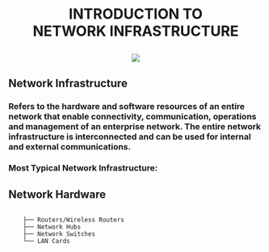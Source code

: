 
<h1><p align="center">
INTRODUCTION TO
<br>
 NETWORK INFRASTRUCTURE

</p></h1>

<p align="center">

<img src="https://user-images.githubusercontent.com/16941074/203332009-8ba4ecb3-5973-4527-99bb-f9647c755a4a.png">
</p>

## Network Infrastructure 


<h3>
<p>
Refers to the hardware and software resources of an entire network that enable connectivity, communication, operations and management of an enterprise network. The entire network infrastructure is interconnected and can be used for internal and external communications.

</p>
  </h3>
  
### <h3> Most Typical Network Infrastructure: </h3>

##  Network Hardware
```

    ├── Routers/Wireless Routers
    ├── Network Hubs
    ├── Network Switches
    └── LAN Cards
       
```


